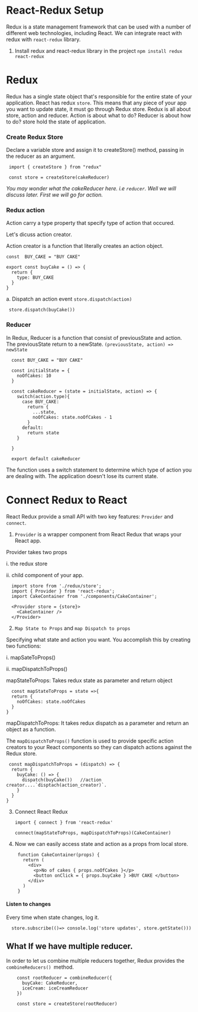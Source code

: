 # React-Redux Setup

Redux is a state management framework that can be used with a number of different web technologies, including React.
We can integrate react with redux with `react-redux` library.

1. Install redux and react-redux library in the project
`npm install redux react-redux`

# Redux

Redux has a single state object that's responsible for the entire state of your application. React has redux `store`. This means that any piece of your app you want to update state, it must go through Redux store.
Redux is all about store, action and reducer.  Action is about what to do? Reducer is about how to do? store hold the state of application.

 ### Create Redux Store

  Declare a variable store and assign it to createStore() method, passing in the reducer as an argument.
  
     import { createStore } from "redux"

     const store = createStore(cakeReducer)
<em> You may wonder what the cakeReducer here. i.e `reducer`. Well we will discuss later. First we will go for action. </em>

 ### Redux action

  Action carry a type property that specify type of action that occured. 

  Let's dicuss action creator.
   
   Action creator is a function that literally creates an action object.

    const  BUY_CAKE = "BUY CAKE"

    export const buyCake = () => {
      return {
        type: BUY_CAKE
      }
    }

  a. Dispatch an action event `store.dispatch(action)`
  
     store.dispatch(buyCake()) 

 ### Reducer 
In Redux, Reducer is a function that consist of previousState  and action. The previousState return to a newState. `(previousState, action) => newState`

      const BUY_CAKE = "BUY CAKE"

      const initialState = {
        noOfCakes: 10
      }

      const cakeReducer = (state = initialState, action) => {
        switch(action.type){
          case BUY_CAKE:
            return {
              ...state,
              noOfCakes: state.noOfCakes - 1
            }
          default:
            return state
        }

      }

      export default cakeReducer

  The function uses a switch statement to determine which type of action you are dealing with. The application doesn't lose its current state.

# Connect Redux to React

React Redux provide a small API with two key features: `Provider` and `connect`.

1. `Provider` is a wrapper component from React Redux that wraps your React app. 

Provider takes two props

 i. the redux store
 
 ii. child component of your app.

      import store from './redux/store';
      import { Provider } from 'react-redux';
      import CakeContainer from './components/CakeContainer';

      <Provider store = {store}>
        <CakeContainer />  
      </Provider>

2. `Map State to Props` and `map Dispatch to props`

  Specifying what state and action you want. You accomplish this by creating two functions:
  
  i. mapSateToProps()
  
  ii. mapDispatchToProps()

mapStateToProps: Takes redux state as parameter and return object

      const mapStateToProps = state =>{  
      return {
        noOfCakes: state.noOfCakes
      }
    }

mapDispatchToProps: It takes redux dispatch as a parameter and return an object as a function.

The `mapDispatchToProps()` function is used to provide specific action creators to your React components so they can dispatch actions against the Redux store.


     const mapDispatchToProps = (dispatch) => { 
      return {
        buyCake: () => {
          dispatch(buyCake())   //action creator....`disptach(action_creator)`. 
        }
      }
    }

3. Connect React Redux

       import { connect } from 'react-redux'

       connect(mapStateToProps, mapDispatchToProps)(CakeContainer)

4. Now we can easily access state and action as a props from local store.

        function CakeContainer(props) {
          return (
            <div>
              <p>No of cakes { props.noOfCakes }</p>
              <button onClick = { props.buyCake } >BUY CAKE </button>
            </div>
          )
        }
#### Listen to changes
Every time when state changes, log it.

      store.subscribe(()=> console.log('store updates', store.getState()))

## What If we have multiple reducer.
In order to let us combine multiple reducers together, Redux provides the `combineReducers() `method.

        const rootReducer = combineReducer({
          buyCake: CakeReducer,
          iceCream: iceCreamReducer
        })

        const store = createStore(rootReducer)
